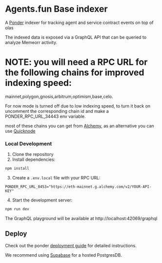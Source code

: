 # Agents.fun Base indexer

A [Ponder](https://ponder.sh) indexer for tracking agent and service contract events on top of olas

The indexed data is exposed via a GraphQL API that can be queried to analyze Memeorr activity.

# NOTE: you will need a RPC URL for the following chains for improved indexing speed:
mainnet,polygon,gnosis,arbitrum,optimism,base,celo.

For now mode is turned off due to low indexing speed, to turn it back on uncomment the corresponding chain id and make a PONDER_RPC_URL_34443 env variable.

most of these chains you can get from [Alchemy](https://www.alchemy.com/), as an alternative you can use [Quicknode](https://www.quicknode.com/)


### Local Development

1. Clone the repository
2. Install dependencies:
```bash
npm install
```

3. Create a `.env.local` file with your RPC URL:
```
PONDER_RPC_URL_8453="https://eth-mainnet.g.alchemy.com/v2/YOUR-API-KEY"
```

4. Start the development server:
```bash
npm run dev
```

The GraphQL playground will be available at http://localhost:42069/graphql

## Deploy

Check out the ponder [deployment guide](https://ponder.sh/docs/production/deploy) for detailed instructions.

We recommend using [Supabase](https://supabase.com/) for a hosted PostgresDB.
